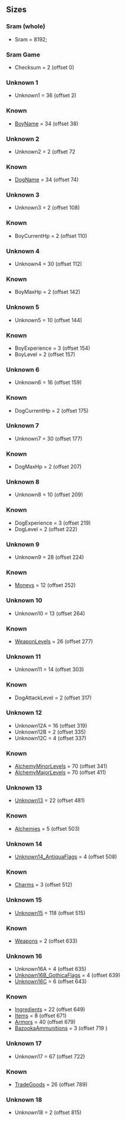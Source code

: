﻿## Sizes

### Sram (whole)
* Sram = 8192;

### Sram Game
* Checksum = 2 (offset 0)

### Unknown 1
* Unknown1 = 36 (offset 2)

### Known
* [BoyName](Items/CharacterName.md) = 34 (offset 38)

### Unknown 2
* Unknown2 = 2 (offset 72

### Known
* [DogName](Items/CharacterName.md) = 34 (offset 74)

### Unknown 3
* Unknown3 = 2 (offset 108)

### Known
* BoyCurrentHp = 2 (offset 110)

### Unknown 4
* Unknown4 = 30 (offset 112)

### Known
* BoyMaxHp = 2 (offset 142)

### Unknown 5
* Unknown5 = 10 (offset 144)

### Known
* BoyExperience = 3 (offset 154)
* BoyLevel = 2 (offset 157)

### Unknown 6
* Unknown6 = 16 (offset 159)

### Known
* DogCurrentHp = 2 (offset 175)

### Unknown 7
* Unknown7 = 30 (offset 177)

### Known
* DogMaxHp = 2 (offset 207)

### Unknown 8
* Unknown8 = 10 (offset 209)

### Known
* DogExperience = 3 (offset 219)
* DogLevel = 2 (offset 222)

### Unknown 9
* Unknown9 = 28 (offset 224)

### Known
* [Moneys](Items/Moneys.md) = 12 (offset 252)

### Unknown 10
* Unknown10 = 13 (offset 264)

### Known
* [WeaponLevels](Items/WeaponLevels.md) = 26 (offset 277)

### Unknown 11
* Unknown11 = 14 (offset 303)

### Known
* DogAttackLevel = 2 (offset 317)

### Unknown 12
* Unknown12A = 16 (offset 319)
* Unknown12B = 2 (offset 335)
* Unknown12C = 4 (offset 337)

### Known
* [AlchemyMinorLevels](Items/AlchemyLevels.md) = 70 (offset 341)
* [AlchemyMajorLevels](Items/AlchemyLevels.md) = 70 (offset 411)

### Unknown 13
* [Unknown13](Items/Unknown13.md) = 22 (offset 481)

### Known
* [Alchemies](Items/Alchemies.md) = 5 (offset 503)

### Unknown 14
* [Unknown14_AntiquaFlags](Items/Enums/Unknown14_AntiquaFlags.md) = 4 (offset 508)

### Known
* [Charms](Items/Charms.md) = 3 (offset 512)

### Unknown 15
* [Unknown15](Items/Unknown15.md) = 118 (offset 515)

### Known
* [Weapons](Items/Weapons.md) = 2 (offset 633)

### Unknown 16
* Unknown16A = 4 (offset 635)
* [Unknown16B_GothicaFlags](Items/Enums/Unknown16_GothicaFlags.md) = 4 (offset 639)
* [Unknown16C](Items/Unknown16C.md) = 6 (offset 643)

### Known
* [Ingredients](Items/Ingredients.md) = 22 (offset 649)
* [Items](Items/Items.md) = 8 (offset 671)
* [Armors](Items/Armors.md) = 40 (offset 679)
* [BazookaAmmunitions](Items/BazookaAmmunitions.md) = 3 (offset 719 )

### Unknown 17
* Unknown17 = 67 (offset 722)

### Known
* [TradeGoods](Items/TradeGoods.md) = 26 (offset 789)

### Unknown 18
* Unknown18 = 2 (offset 815)